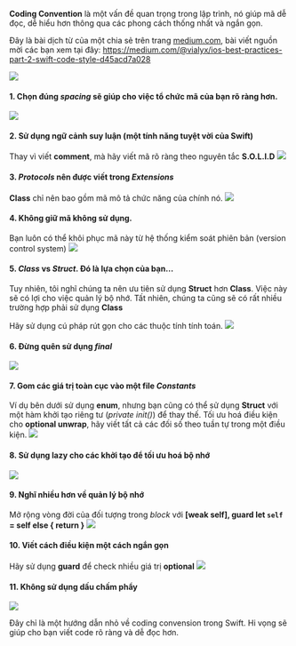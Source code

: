 **Coding Convention** là một vấn đề quan trọng trong lập trình, nó giúp mã dễ đọc, dễ hiểu hơn thông qua các phong cách thống nhất và ngắn gọn.

Đây là bài dịch từ của một chia sẻ trên trang [medium.com](https://medium.com), bài viết nguồn mời các bạn xem tại đây: https://medium.com/@vialyx/ios-best-practices-part-2-swift-code-style-d45acd7a028

![](https://images.viblo.asia/a8e8bf9a-1e44-40e9-b4ba-9b57cb371067.jpeg)
#### 1. Chọn đúng *spacing* sẽ giúp cho việc tổ chức mã của bạn rõ ràng hơn.
![](https://images.viblo.asia/18c9174d-73e7-4e20-a8f7-11ecdb64a741.jpeg)
#### 2. Sử dụng ngữ cảnh suy luận (một tính năng tuyệt vời của Swift)
Thay vì viết **comment**, mà hãy viết mã rõ ràng theo nguyên tắc **S.O.L.I.D**
![](https://images.viblo.asia/5e954007-cffb-4b50-a586-ad582f70a533.jpeg)
#### 3. *Protocols* nên được viết trong *Extensions*
**Class** chỉ nên bao gồm mã mô tả chức năng của chính nó.
![](https://images.viblo.asia/9146420c-63f0-46b3-b080-02963f9439f1.jpeg)
#### 4. Không giữ mã không sử dụng.
Bạn luôn có thể khôi phục mã này từ hệ thống kiểm soát phiên bản (version control system)
![](https://images.viblo.asia/88999f01-4408-43b7-9d82-06316bb6dce0.jpeg)
#### 5. *Class* vs *Struct*. Đó là lựa chọn của bạn…
Tuy nhiên, tôi nghĩ chúng ta nên ưu tiên sử dụng **Struct** hơn **Class**. Việc này sẽ có lợi cho việc quản lý bộ nhớ.
Tất nhiên, chúng ta cũng sẽ có rất nhiều trường hợp phải sử dụng **Class**

Hãy sử dụng cú pháp rút gọn cho các thuộc tính tính toán.
![](https://images.viblo.asia/676d3639-bc1a-4ffe-a393-20ed276ad20f.jpeg)
#### 6. Đừng quên sử dụng *final*
![](https://images.viblo.asia/4155b823-f536-43bf-9922-b50ca9aa2f73.jpeg)
#### 7. Gom các giá trị toàn cục vào một file *Constants*
Ví dụ bên dưới sử dụng **enum**, nhưng bạn cũng có thể sử dụng **Struct** với một hàm khởi tạo riêng tư (*private init()*) để thay thế.
Tối ưu hoá điều kiện cho **optional unwrap**, hãy viết tất cả các đối số theo tuần tự trong một điều kiện.
![](https://images.viblo.asia/9f83465c-1472-444c-998c-29febf4355f2.jpeg)
#### 8. Sử dụng **lazy** cho các khởi tạo để tối ưu hoá bộ nhớ
![](https://images.viblo.asia/cd0cb0fd-e9a5-407d-905e-a0d4b2ccfb9c.jpeg)
#### 9. Nghĩ nhiều hơn về quản lý bộ nhớ
Mở rộng vòng đời của đối tượng trong *block* với **[weak self], guard let `self` = self else { return }**
![](https://images.viblo.asia/bf68c862-8358-4720-bd62-3615abf9f465.jpeg)
#### 10. Viết cách điều kiện một cách ngắn gọn
Hãy sử dụng **guard** để check nhiều giá trị **optional**
![](https://images.viblo.asia/decab131-75a6-40dd-ae13-2e96f1363267.jpeg)
#### 11. Không sử dụng dấu chấm phẩy
![](https://images.viblo.asia/a9063c34-a92f-4d66-9930-f212a1489339.jpeg)

Đây chỉ là một hướng dẫn nhỏ về coding convension trong Swift. Hi vọng sẽ giúp cho bạn viết code rõ ràng và dễ đọc hơn.